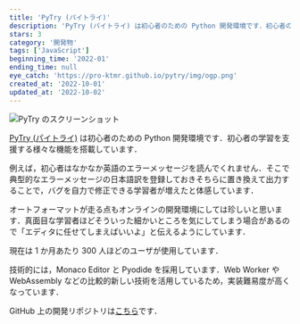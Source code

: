 ```yaml
---
title: 'PyTry (パイトライ)'
description: 'PyTry (パイトライ) は初心者のための Python 開発環境です．初心者の学習を支援する様々な機能を搭載しています．'
stars: 3
category: '開発物'
tags: ['JavaScript']
beginning_time: '2022-01'
ending_time: null
eye_catch: 'https://pro-ktmr.github.io/pytry/img/ogp.png'
created_at: '2022-10-01'
updated_at: '2022-10-02'
---
```


![PyTry のスクリーンショット](https://pro-ktmr.github.io/pytry/img/ogp.png)

[PyTry (パイトライ)](https://pro-ktmr.github.io/pytry/) は初心者のための Python 開発環境です．初心者の学習を支援する様々な機能を搭載しています．

例えば，初心者はなかなか英語のエラーメッセージを読んでくれません．そこで典型的なエラーメッセージの日本語訳を登録しておきそちらに置き換えて出力することで，バグを自力で修正できる学習者が増えたと体感しています．

オートフォーマットが走る点もオンラインの開発環境にしては珍しいと思います．真面目な学習者ほどそういった細かいところを気にしてしまう場合があるので「エディタに任せてしまえばいいよ」と伝えるようにしています．

現在は 1 か月あたり 300 人ほどのユーザが使用しています．

技術的には，Monaco Editor と Pyodide を採用しています．Web Worker や WebAssembly などの比較的新しい技術を活用しているため，実装難易度が高くなっています．

GitHub 上の開発リポジトリは[こちら](https://github.com/Pro-ktmr/pytry)です．
